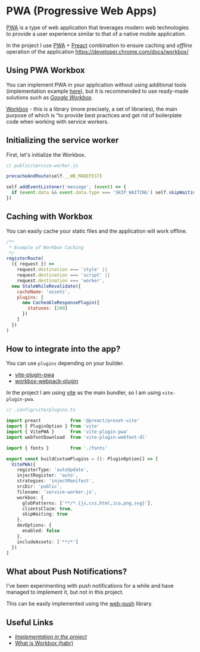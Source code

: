 # PWA (Progressive Web Apps)

[PWA](https://developer.mozilla.org/en-US/docs/Web/Progressive_web_apps)  is a type of web application that 
leverages modern web technologies to provide a user experience similar to that of a native mobile application. 

In the project I use [PWA](https://developer.mozilla.org/en-US/docs/Web/Progressive_web_apps) + [Preact](https://preactjs.com/) 
combination to ensure caching and *offline* operation of the application
https://developer.chrome.com/docs/workbox/

## Using PWA Workbox

You can implement PWA in your application without using additional tools (implementation example
[here](https://github.com/UnnecessaryHub/learning-web/blob/master/frontend/common/pwa/sw.js)), 
but it is recommended to use ready-made solutions such as [*Google Workbox*](https://developer.chrome.com/docs/workbox/).

[Workbox](https://developer.chrome.com/docs/workbox/) - this is a library (more precisely, a set of libraries), 
the main purpose of which is “to provide best practices and get rid of boilerplate code when working with 
service workers.

## Initializing the service worker

First, let's initialize the Workbox.

```js
// public/service-worker.js

precacheAndRoute(self.__WB_MANIFEST)

self.addEventListener('message', (event) => {
  if (event.data && event.data.type === 'SKIP_WAITING') self.skipWaiting()
})

```

## Caching with Workbox

You can easily cache your static files and the application will work offline.

```js
/**
 * Example of Workbox Caching
 */
registerRoute(
  ({ request }) =>
    request.destination === 'style' ||
    request.destination === 'script' ||
    request.destination === 'worker',
  new StaleWhileRevalidate({
    cacheName: 'assets',
    plugins: [
      new CacheableResponsePlugin({
        statuses: [200]
      })
    ]
  })
)
```

## How to integrate into the app?

You can use `plugins` depending on your builder.

- [vite-plugin-pwa](https://www.npmjs.com/package/vite-plugin-pwa)
- [workbox-webpack-plugin](https://www.npmjs.com/package/workbox-webpack-plugin)

In the project I am using [vite](https://vitejs.dev/) as the main bundler, so I am using `vite-plugin-pwa`.

```ts
// .config/vite/plugins.ts

import preact           from '@preact/preset-vite'
import { PluginOption } from 'vite'
import { VitePWA }      from 'vite-plugin-pwa'
import webfontDownload  from 'vite-plugin-webfont-dl'

import { fonts }        from './fonts'

export const buildCustomPlugins = (): PluginOption[] => [
  VitePWA({
    registerType: 'autoUpdate',
    injectRegister: 'auto',
    strategies: 'injectManifest',
    srcDir: 'public',
    filename: 'service-worker.js',
    workbox: {
      globPatterns: ['**/*.{js,css,html,ico,png,svg}'],
      clientsClaim: true,
      skipWaiting: true
    },
    devOptions: {
      enabled: false
    },
    includeAssets: ['**/*']
  })
]


```

## What about Push Notifications?

I've been experimenting with push notifications for a while 
and have managed to implement it, but not in this project.

This can be easily implemented using the [web-push](https://www.npmjs.com/package/web-push) library.

## Useful Links

- [*Implementation in the project*](https://github.com/Gearonix/code-gear/blob/master/apps/client/public/service-worker.js)
- [What is Workbox (habr)](https://habr.com/ru/companies/macloud/articles/563724/)
